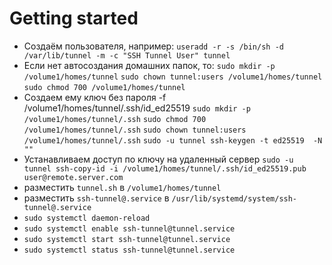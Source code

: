 # Getting started

- Создаём пользователя, например:
  `useradd -r -s /bin/sh -d /var/lib/tunnel -m -c "SSH Tunnel User" tunnel`
- Если нет автосоздания домашних папок, то:
  `sudo mkdir -p /volume1/homes/tunnel`
  `sudo chown tunnel:users /volume1/homes/tunnel`
  `sudo chmod 700 /volume1/homes/tunnel`
- Создаем ему ключ без пароля
  -f /volume1/homes/tunnel/.ssh/id_ed25519
  `sudo mkdir -p /volume1/homes/tunnel/.ssh`
  `sudo chmod 700 /volume1/homes/tunnel/.ssh`
  `sudo chown tunnel:users /volume1/homes/tunnel/.ssh`
  `sudo -u tunnel ssh-keygen -t ed25519  -N ""`
- Устанавливаем доступ по ключу на удаленный сервер
  `sudo -u tunnel ssh-copy-id -i /volume1/homes/tunnel/.ssh/id_ed25519.pub user@remote.server.com`
- разместить `tunnel.sh` в `/volume1/homes/tunnel`
- разместить `ssh-tunnel@.service` в `/usr/lib/systemd/system/ssh-tunnel@.service`
- `sudo systemctl daemon-reload`
- `sudo systemctl enable ssh-tunnel@tunnel.service`
- `sudo systemctl start ssh-tunnel@tunnel.service`
- `sudo systemctl status ssh-tunnel@tunnel.service`
